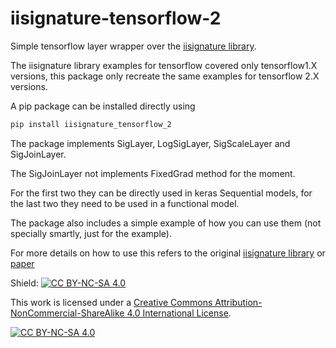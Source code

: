 # iisignature-tensorflow-2

Simple tensorflow layer wrapper over the [iisignature library](https://github.com/bottler/iisignature/tree/master). 

The iisignature library examples for tensorflow covered only tensorflow1.X versions, this package only recreate the same examples for tensorflow 2.X versions.

A pip package can be installed directly using

```bash
pip install iisignature_tensorflow_2
```

The package implements SigLayer, LogSigLayer, SigScaleLayer and SigJoinLayer.

The SigJoinLayer not implements FixedGrad method for the moment.

For the first two they can be directly used in keras Sequential models, for the last two they need to be used in a functional model.

The package also includes a simple example of how you can use them (not specially smartly, just for the example).

For more details on how to use this refers to the original [iisignature library](https://github.com/bottler/iisignature/tree/master) or [paper](https://arxiv.org/abs/1802.08252)

Shield: [![CC BY-NC-SA 4.0][cc-by-nc-sa-shield]][cc-by-nc-sa]

This work is licensed under a
[Creative Commons Attribution-NonCommercial-ShareAlike 4.0 International License][cc-by-nc-sa].

[![CC BY-NC-SA 4.0][cc-by-nc-sa-image]][cc-by-nc-sa]

[cc-by-nc-sa]: http://creativecommons.org/licenses/by-nc-sa/4.0/
[cc-by-nc-sa-image]: https://licensebuttons.net/l/by-nc-sa/4.0/88x31.png
[cc-by-nc-sa-shield]: https://img.shields.io/badge/License-CC%20BY--NC--SA%204.0-lightgrey.svg
